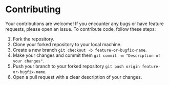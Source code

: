 # Contributing

Your contributions are welcome! If you encounter any bugs or have feature requests, please open an issue. To contribute code, follow these steps:

1. Fork the repository.
2. Clone your forked repository to your local machine.
3. Create a new branch `git checkout -b feature-or-bugfix-name`.
4. Make your changes and commit them `git commit -m "Description of your changes"`.
5. Push your branch to your forked repository `git push origin feature-or-bugfix-name`.
6. Open a pull request with a clear description of your changes.
